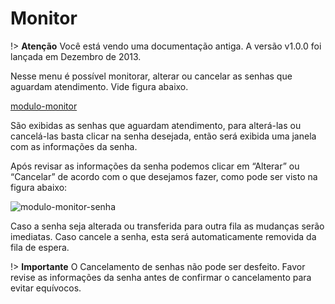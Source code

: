 # Monitor

!> **Atenção** Você está vendo uma documentação antiga. A versão v1.0.0 foi lançada em Dezembro de 2013.

Nesse menu é possível monitorar, alterar ou cancelar as senhas que aguardam atendimento. Vide figura abaixo.

[modulo-monitor](_images/modulo-monitor.png)

São exibidas as senhas que aguardam atendimento, para alterá-las ou cancelá-las basta clicar na senha desejada, então será exibida uma janela com as informações da senha.

Após revisar as informações da senha podemos clicar em “Alterar” ou “Cancelar” de acordo com o que desejamos fazer, como pode ser visto na figura abaixo:

![modulo-monitor-senha](_images/modulo-monitor-senha.png)

Caso a senha seja alterada ou transferida para outra fila as mudanças serão imediatas. Caso cancele a senha, esta será automaticamente removida da fila de espera.

!> **Importante** O Cancelamento de senhas não pode ser desfeito. Favor revise as informações da senha antes de confirmar o cancelamento para evitar equívocos.

